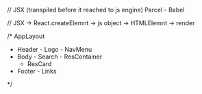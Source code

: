 // JSX (transpiled before it reached to js engine) Parcel - Babel

// JSX -> React.createElemnt -> js object -> HTMLElemnt -> render

/* 
  AppLayout
   - Header
    - Logo
    - NavMenu
   - Body
    - Search
    - ResContainer
        - ResCard
   - Footer
    - Links

*/